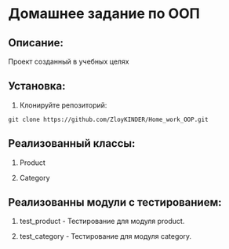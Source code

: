 # Домашнее задание по ООП

## Описание:

Проект созданный в учебных целях

## Установка:

1. Клонируйте репозиторий:
```
git clone https://github.com/ZloyKINDER/Home_work_OOP.git
```

## Реализованный классы:

1. Product

2. Category

## Реализованны модули с тестированием:

1. test_product - Тестирование для модуля product.

2. test_category - Тестирование для модуля category.
